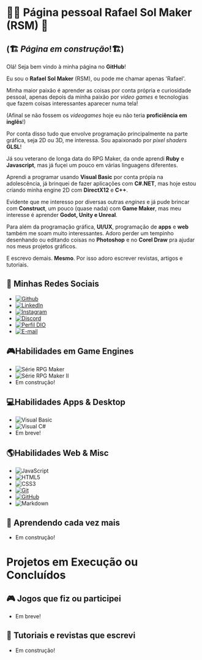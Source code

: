 
# 👨‍💻 Página pessoal Rafael Sol Maker (RSM) 🌟

## (🏗️ *Página em construção*!🏗️)

Olá! Seja bem vindo à minha página no **GitHub**!

Eu sou o **Rafael Sol Maker** (RSM), ou pode me chamar apenas 'Rafael'.

Minha maior paixão é aprender as coisas por conta própria e curiosidade pessoal, apenas depois da minha paixão por *video games* e tecnologias que fazem coisas interessantes aparecer numa tela!

(Afinal se não fossem os *videogames* hoje eu não teria **proficiência em inglês**!)

Por conta disso tudo que envolve programação principalmente na parte gráfica, seja 2D ou 3D, me interessa. Sou apaixonado por *pixel shaders* **GLSL**!

Já sou veterano de longa data do RPG Maker, da onde aprendi **Ruby** e **Javascript**, mas já fuçei um pouco em várias linguagens diferentes.

Aprendi a programar usando **Visual Basic** por conta própia na adolescência, já brinquei de fazer aplicações com **C#.NET**, mas hoje estou criando minha engine 2D com **DirectX12** e **C++**.

Evidente que me interesso por diversas outras *engines* e já pude brincar com **Construct**, um pouco (quase nada) com **Game Maker**, mas meu interesse é aprender **Godot, Unity e Unreal**.

Para além da programação gráfica, **UI/UX**, programação de **apps** e **web** também me soam muito interessantes. Adoro perder um tempinho desenhando ou editando coisas no **Photoshop** e no **Corel Draw** pra ajudar nos meus projetos gráficos.

E escrevo demais. **Mesmo**. Por isso adoro escrever revistas, artigos e tutoriais.

## 🤖 Minhas Redes Sociais
- [![Github](https://img.shields.io/badge/Github-000?style=for-the-badge&logo=Github&logoColor=0E76A8)](https://github.com/Rafael-Sol) 
- [![LinkedIn](https://img.shields.io/badge/LinkedIn-0077B5?style=for-the-badge&logo=linkedin&logoColor=fff)](https://www.linkedin.com/) 
- [![Instagram](https://img.shields.io/badge/Instagram-%23E4405F?style=for-the-badge&logo=instagram&logoColor=fff)](https://www.instagram.com/) 
- [![Discord](https://img.shields.io/badge/Discord-7289DA?style=for-the-badge&logo=discord&logoColor=fff)](https://discord.gg)
- [![Perfil DIO](https://img.shields.io/badge/-Meu%20Perfil%20na%20DIO-30A3DC?style=for-the-badge)](https://web.dio.me/users/rafael_sol_maker/)
- [![E-mail](https://img.shields.io/badge/-Email-000?style=for-the-badge&logo=gmail&logoColor=AA42F7)](mailto:xxxxxx@xxxxx.com)

## 🎮Habilidades em Game Engines
- ![Série RPG Maker](https://img.shields.io/badge/RPG%20Maker%20XP,%20VX%20&%20Ace%20[Ruby]-8A2BE2)
- ![Série RPG Maker II](https://img.shields.io/badge/RPG%20Maker%20MV%20&%20MZ%20[Javascript]-0066ff)
- Em construção!

## 💻Habilidades Apps & Desktop 
- ![Visual Basic](https://img.shields.io/badge/Visual%20Basic-8A2BE2)
- ![Visual C#](https://img.shields.io/badge/Visual%20CSharp-0066ff)
- Em breve!

## 🌎Habilidades Web & Misc
- ![JavaScript](https://img.shields.io/badge/JavaScript-000?style=for-the-badge&logo=javascript)
- ![HTML5](https://img.shields.io/badge/HTML5-000?style=for-the-badge&logo=html5)     
- ![CSS3](https://img.shields.io/badge/CSS3-000?style=for-the-badge&logo=css3&logoColor=264CE4)
- [![Git](https://img.shields.io/badge/Git-000?style=for-the-badge&logo=git&logoColor=AA42F7)](https://git-scm.com/doc) 
- [![GitHub](https://img.shields.io/badge/GitHub-000?style=for-the-badge&logo=github&logoColor=AA42F7)](https://docs.github.com/)
- ![Markdown](https://img.shields.io/badge/Markdown-000?style=for-the-badge&logo=markdown)

## 💪 Aprendendo cada vez mais
- Em construção!

# Projetos em Execução ou Concluídos

## 🎮 Jogos que fiz ou participei 
- Em breve!

## 📝 Tutoriais e revistas que escrevi 
- Em construção!








